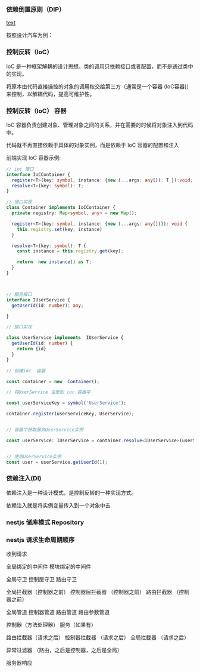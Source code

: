 


### 依赖倒置原则（DIP）
[text](https://zhuanlan.zhihu.com/p/77415657)

按照设计汽车为例： 




### 控制反转（IoC）
IoC  是一种框架解耦的设计思想。类的调用只依赖接口或者配置，而不是通过类中的实现。

将原本由代码直接操控的对象的调用权交给第三方（通常是一个容器 (IoC容器)）来控制，以解耦代码，提高可维护性。




### 控制反转（IoC） 容器

IoC 容器负责创建对象、管理对象之间的关系，并在需要的时候将对象注入到代码中。 

代码就不再直接依赖于具体的对象实例，而是依赖于 IoC 容器的配置和注入


前端实现 IoC 容器示例:

``` typescript
// ioc 接口
interface IoCContainer { 
  register<T>(key: symbol, instance: {new (...args: any[]): T }):void;
  resolve<T>(key: symbol): T;
}

// 接口实现
class Container implements IoCContainer {
  private registry: Map<symbol, any> = new Map();

  register<T>(key: symbol, instance: {new (...args: any[])}): void {
    this.registry.set(key, instance)
  }

  resolve<T>(key: symbol): T {
    const instance = this.registry.get(key);

    return  new instance() as T;
  }
}



// 服务接口
interface IUserService {
  getUserId(id: number): any;

}

// 接口实现

class UserService implements  IUserService {
  getUserId(id: number) {
    return {id}
  }
}

// 创建ioc  容器

const container = new  Container();

// 将UserService 注册到 ioc 容器中

const userServiceKey = symbol('UserService');

container.register(userServiceKey, UserService);


// 容器中获取服务UserService实例

const userService: IUserService = container.resolve<IUserService>(userServiceKey);


// 使用UserService实例
const user = userService.getUserId(1);


```

### 依赖注入(DI) 

依赖注入是一种设计模式，是控制反转的一种实现方式。


依赖注入就是将实例变量传入到一个对象中去.



### nestjs 储库模式  Repository





### nestjs 请求生命周期顺序

收到请求

全局绑定的中间件
模块绑定的中间件

全局守卫
控制层守卫
路由守卫

全局拦截器（控制器之前）
控制器层拦截器 （控制器之前）
路由拦截器 （控制器之前）

全局管道
控制器管道
路由管道
路由参数管道

控制器（方法处理器）   服务（如果有）

路由拦截器（请求之后）
控制器拦截器 （请求之后）
全局拦截器 （请求之后）

异常过滤器 （路由，之后是控制器，之后是全局）

服务器响应